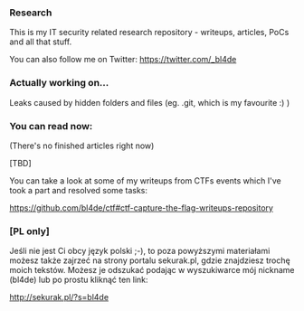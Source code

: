 ### Research
This is my IT security related research repository - writeups, articles, PoCs and all that stuff.

You can also follow me on Twitter:
https://twitter.com/_bl4de


### Actually working on...

Leaks caused by hidden folders and files (eg. .git, which is my favourite :) )

### You can read now:

(There's no finished articles right now)

[TBD]



You can take a look at some of my writeups from CTFs events which I've took a part and resolved some tasks:

https://github.com/bl4de/ctf#ctf-capture-the-flag-writeups-repository

### [PL only]

Jeśli nie jest Ci obcy język polski ;-), to poza powyższymi materiałami możesz także zajrzeć na strony portalu sekurak.pl, gdzie znajdziesz trochę moich tekstów.
Możesz je odszukać podając w wyszukiwarce mój nickname (bl4de) lub po prostu kliknąć ten link:

http://sekurak.pl/?s=bl4de
